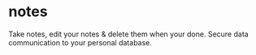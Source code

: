 # notes
Take notes, edit your notes &amp; delete them when your done. Secure data communication to your personal database.
